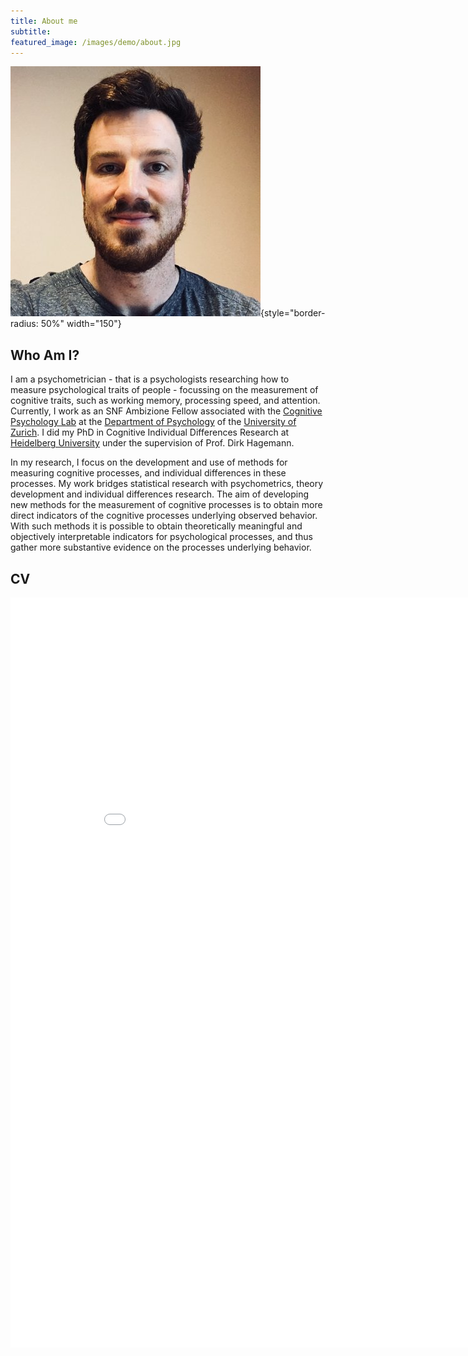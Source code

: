 ```yaml
---
title: About me
subtitle:
featured_image: /images/demo/about.jpg
---
```


![](images/WebsiteFotoGF.jpg){style="border-radius: 50%" width="150"}

## Who Am I?

I am a psychometrician - that is a psychologists researching how to measure psychological traits of people - focussing on the measurement of cognitive traits, such as working memory, processing speed, and attention. Currently, I work as an SNF Ambizione Fellow associated with the [Cognitive Psychology Lab](https://www.psychology.uzh.ch/en/areas/nec/allgpsy.html) at the [Department of Psychology](https://www.psychology.uzh.ch/en.html) of the [University of Zurich](https://www.uzh.ch/en.html). I did my PhD in Cognitive Individual Differences Research at [Heidelberg University](https://www.psychologie.uni-heidelberg.de/arbeitseinheit/persoenlichkeit-und-diagnostik) under the supervision of Prof. Dirk Hagemann.

In my research, I focus on the development and use of methods for measuring cognitive processes, and individual differences in these processes. My work bridges statistical research with psychometrics, theory development and individual differences research. The aim of developing new methods for the measurement of cognitive processes is to obtain more direct indicators of the cognitive processes underlying observed behavior. With such methods it is possible to obtain theoretically meaningful and objectively interpretable indicators for psychological processes, and thus gather more substantive evidence on the processes underlying behavior.

## CV

<iframe src="/images/PDF/CV_GidonFrischkorn.pdf" style="width:900px; height:1200px;" frameborder="0"></iframe>
